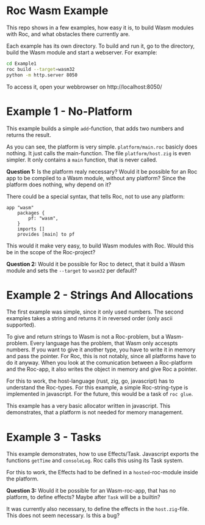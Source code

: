 # Roc Wasm Example

This repo shows in a few examples, how easy it is, to build Wasm modules with
Roc, and what obstacles there currently are.

Each example has its own directory. To build and run it, go to the directory,
build the Wasm module and start a webserver. For example:

```bash
cd Example1
roc build --target=wasm32
python -m http.server 8050
```

To access it, open your webbrowser on http://localhost:8050/


# Example 1 - No-Platform


This example builds a simple `add`-function, that adds two numbers and returns
the result.

As you can see, the platform is very simple. `platform/main.roc` basicly does
nothing. It just calls the main-function. The file `platform/host.zig` is even
simpler. It only contains a `main` function, that is never called.


**Question 1:** Is the platform realy necessary? Would it be possible for an Roc
app to be compiled to a Wasm module, without any platform? Since the platform
does nothing, why depend on it?

There could be a special syntax, that tells Roc, not to use any platform:

```roc
app "wasm"
    packages {
        pf: "wasm",
    }
    imports []
    provides [main] to pf
```

This would it make very easy, to build Wasm modules with Roc. Would this be in
the scope of the Roc-project?


**Question 2:** Would it be possible for Roc to detect, that it build a
Wasm module and sets the `--target` to `wasm32` per default?


# Example 2 - Strings And Allocations

The first example was simple, since it only used numbers. The second examples
takes a string and returns it in reversed order (only ascii supported).

To give and return strings to Wasm is not a Roc-problem, but a Wasm-problem.
Every language has the problem, that Wasm only accespts numbers. If you want to
give it another type, you have to write it in memory and pass the pointer. For
Roc, this is not notably, since all platforms have to do it anyway. When you
look at the comunication between a Roc-platform and the Roc-app, it also
writes the object in memory and give Roc a pointer.

For this to work, the host-language (rust, zig, go, javascript) has to
understand the Roc-types. For this example, a simple Roc-string-type is
implemented in javascript. For the future, this would be a task of `roc glue`.

This example has a very basic allocator written in javascript. This
demonstrates, that a platform is not needed for memory management.


# Example 3 - Tasks

This example demonstrates, how to use Effects/Task. Javascript exports the
functions `getTime` and `consoleLog`. Roc calls this using its Task system.

For this to work, the Effects had to be defined in a `hosted`-roc-module inside
the platform.

**Question 3:** Would it be possible for an Wasm-roc-app, that has no platform,
to define effects? Maybe after `Task` will be a builtin?

It was currently also necessary, to define the effects in the `host.zig`-file.
This does not seem necessary. Is this a bug?
